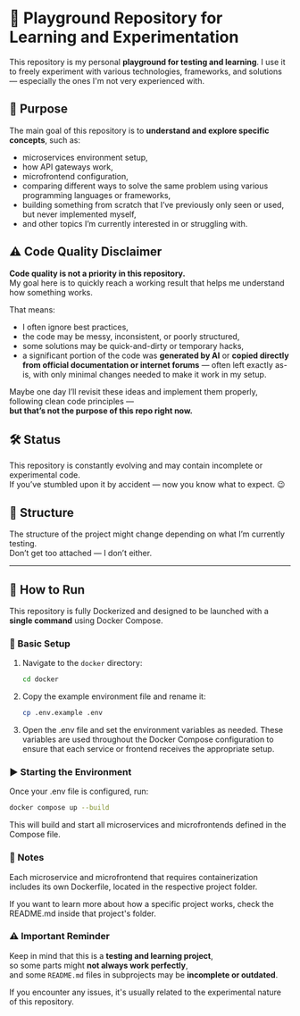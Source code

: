 # 🧪 Playground Repository for Learning and Experimentation

This repository is my personal **playground for testing and learning**. I use it to freely experiment with various technologies, frameworks, and solutions — especially the ones I'm not very experienced with.

## 🎯 Purpose

The main goal of this repository is to **understand and explore specific concepts**, such as:

- microservices environment setup,
- how API gateways work,
- microfrontend configuration,
- comparing different ways to solve the same problem using various programming languages or frameworks,
- building something from scratch that I’ve previously only seen or used, but never implemented myself,
- and other topics I’m currently interested in or struggling with.

## ⚠️ Code Quality Disclaimer

**Code quality is not a priority in this repository.**  
My goal here is to quickly reach a working result that helps me understand how something works.

That means:

- I often ignore best practices,
- the code may be messy, inconsistent, or poorly structured,
- some solutions may be quick-and-dirty or temporary hacks,
- a significant portion of the code was **generated by AI** or **copied directly from official documentation or internet forums** — often left exactly as-is, with only minimal changes needed to make it work in my setup.

Maybe one day I’ll revisit these ideas and implement them properly, following clean code principles —  
**but that’s not the purpose of this repo right now.**

## 🛠️ Status

This repository is constantly evolving and may contain incomplete or experimental code.  
If you’ve stumbled upon it by accident — now you know what to expect. 😉

## 📂 Structure

The structure of the project might change depending on what I’m currently testing.  
Don’t get too attached — I don’t either.

----------

## 🚀 How to Run

This repository is fully Dockerized and designed to be launched with a **single command** using Docker Compose.

### 🧩 Basic Setup

1. Navigate to the `docker` directory:

   ```bash
   cd docker
   ```

2. Copy the example environment file and rename it:

    ```bash
    cp .env.example .env
    ```

3. Open the .env file and set the environment variables as needed.
These variables are used throughout the Docker Compose configuration to ensure that each service or frontend receives the appropriate setup.

### ▶️ Starting the Environment

Once your .env file is configured, run:

```bash
docker compose up --build
```

This will build and start all microservices and microfrontends defined in the Compose file.

### 📁 Notes
Each microservice and microfrontend that requires containerization includes its own Dockerfile, located in the respective project folder.

If you want to learn more about how a specific project works, check the README.md inside that project's folder.

### ⚠️ Important Reminder

Keep in mind that this is a **testing and learning project**,  
so some parts might **not always work perfectly**,  
and some `README.md` files in subprojects may be **incomplete or outdated**.

If you encounter any issues, it's usually related to the experimental nature of this repository.
